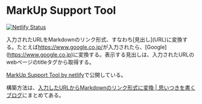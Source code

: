 # MarkUp Support Tool

[![Netlify Status](https://api.netlify.com/api/v1/badges/efd70f72-6037-4c9e-9c3a-5d6bf1decc72/deploy-status)](https://must-kubotama.netlify.app/)

入力されたURLをMarkdownのリンク形式、すなわち\[見出し\](URL)に変換する。たとえば<https://www.google.co.jp/>が入力されたら、\[Google\](<https://www.google.co.jp>)に変換する。表示する見出しは、入力されたURLのwebページのtitleタグから取得する。

[MarkUp Support Tool by netlify](https://must-kubotama.netlify.app/)で公開している。

構築方法は、[入力したURLからMarkdownのリンク形式に変換 | 思いつきを書くブログ](https://omoitsuki.netlify.app/2020/04/25/md-link/)にまとめてある。
